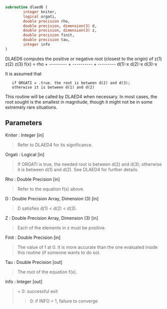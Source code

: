 ```fortran
subroutine dlaed6 (
		integer kniter,
		logical orgati,
		double precision rho,
		double precision, dimension(3) d,
		double precision, dimension(3) z,
		double precision finit,
		double precision tau,
		integer info
)
```

 DLAED6 computes the positive or negative root (closest to the origin)
 of
                  z(1)        z(2)        z(3)
 f(x) =   rho + --------- + ---------- + ---------
                 d(1)-x      d(2)-x      d(3)-x

 It is assumed that

       if ORGATI = .true. the root is between d(2) and d(3);
       otherwise it is between d(1) and d(2)

 This routine will be called by DLAED4 when necessary. In most cases,
 the root sought is the smallest in magnitude, though it might not be
 in some extremely rare situations.

## Parameters
Kniter : Integer [in]
> Refer to DLAED4 for its significance.

Orgati : Logical [in]
> If ORGATI is true, the needed root is between d(2) and
> d(3); otherwise it is between d(1) and d(2).  See
> DLAED4 for further details.

Rho : Double Precision [in]
> Refer to the equation f(x) above.

D : Double Precision Array, Dimension (3) [in]
> D satisfies d(1) < d(2) < d(3).

Z : Double Precision Array, Dimension (3) [in]
> Each of the elements in z must be positive.

Finit : Double Precision [in]
> The value of f at 0. It is more accurate than the one
> evaluated inside this routine (if someone wants to do
> so).

Tau : Double Precision [out]
> The root of the equation f(x).

Info : Integer [out]
> = 0: successful exit
> > 0: if INFO = 1, failure to converge

